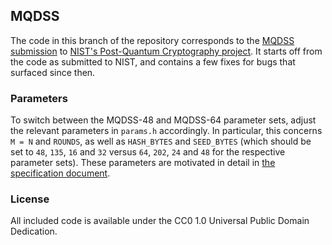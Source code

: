 ## MQDSS

The code in this branch of the repository corresponds to the [MQDSS submission](http://mqdss.org) to [NIST's Post-Quantum Cryptography project](https://csrc.nist.gov/Projects/Post-Quantum-Cryptography/Round-1-Submissions). It starts off from the code as submitted to NIST, and contains a few fixes for bugs that surfaced since then.

### Parameters

To switch between the MQDSS-48 and MQDSS-64 parameter sets, adjust the relevant parameters in `params.h` accordingly. In particular, this concerns `M = N` and `ROUNDS`, as well as `HASH_BYTES` and `SEED_BYTES` (which should be set to `48`, `135`, `16` and `32` versus `64`, `202`, `24` and `48` for the respective parameter sets). These parameters are motivated in detail in [the specification document](http://mqdss.org/specification.html).

### License

All included code is available under the CC0 1.0 Universal Public Domain Dedication.
